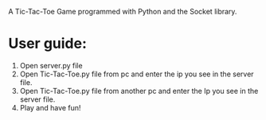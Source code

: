 A Tic-Tac-Toe Game programmed with Python and the  Socket library.

# User guide:
1. Open server.py file
2. Open Tic-Tac-Toe.py file from pc and enter the ip you see in the server file.
2. Open Tic-Tac-Toe.py file from another pc and enter the Ip you see in the server file.
3. Play and have fun!
